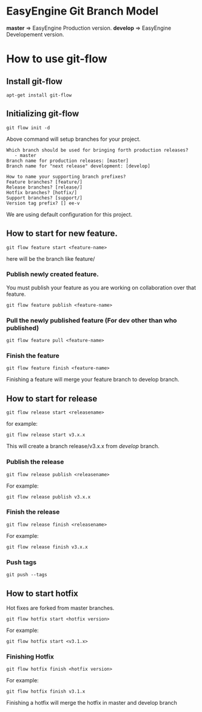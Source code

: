 

# EasyEngine Git Branch Model

**master** => EasyEngine Production version. 
**develop** => EasyEngine Developement version.


# How to use git-flow

## Install git-flow

    apt-get install git-flow

## Initializing git-flow

    git flow init -d

Above command will setup branches for your project.

    Which branch should be used for bringing forth production releases?
       - master
    Branch name for production releases: [master] 
    Branch name for "next release" development: [develop] 

    How to name your supporting branch prefixes?
    Feature branches? [feature/] 
    Release branches? [release/] 
    Hotfix branches? [hotfix/] 
    Support branches? [support/] 
    Version tag prefix? [] ee-v

We are using default configuration for this project.

## How to start for new feature.

    git flow feature start <feature-name>

here <feature-name> will be the branch like feature/<feature-name>

### Publish newly created feature.

You must publish your feature as you are working on collaboration over that feature.

    git flow feature publish <feature-name>

### Pull the newly published feature (For dev other than who published)

    git flow feature pull <feature-name>

### Finish the feature

    git flow feature finish <feature-name>

Finishing a feature will merge your feature branch to develop branch.

## How to start for release

    git flow release start <releasename>

for example:

    git flow release start v3.x.x

This will create a branch release/v3.x.x from *develop* branch.

### Publish the release

    git flow release publish <releasename>

For example:

    git flow release publish v3.x.x

### Finish the release

    git flow release finish <releasename>

For example:

    git flow release finish v3.x.x

### Push tags

    git push --tags


## How to start hotfix

Hot fixes are forked from master branches.

    git flow hotfix start <hotfix version>

For example:

    git flow hotfix start <v3.1.x>

### Finishing Hotfix

    git flow hotfix finish <hotfix version>

For example:

    git flow hotfix finish v3.1.x

Finishing a hotfix will merge the hotfix in master and develop branch
